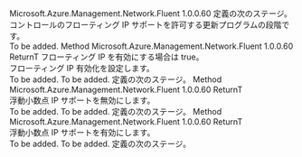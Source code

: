<Type Name="IWithFloatingIP&lt;ReturnT&gt;" FullName="Microsoft.Azure.Management.Network.Fluent.HasFloatingIP.Update.IWithFloatingIP&lt;ReturnT&gt;">
  <TypeSignature Language="C#" Value="public interface IWithFloatingIP&lt;ReturnT&gt;" />
  <TypeSignature Language="ILAsm" Value=".class public interface auto ansi abstract IWithFloatingIP`1&lt;ReturnT&gt;" />
  <TypeSignature Language="DocId" Value="T:Microsoft.Azure.Management.Network.Fluent.HasFloatingIP.Update.IWithFloatingIP`1" />
  <TypeSignature Language="VB.NET" Value="Public Interface IWithFloatingIP(Of ReturnT)" />
  <TypeSignature Language="F#" Value="type IWithFloatingIP&lt;'ReturnT&gt; = interface" />
  <AssemblyInfo>
    <AssemblyName>Microsoft.Azure.Management.Network.Fluent</AssemblyName>
    <AssemblyVersion>1.0.0.60</AssemblyVersion>
  </AssemblyInfo>
  <TypeParameters>
    <TypeParameter Name="ReturnT" />
  </TypeParameters>
  <Interfaces />
  <Docs>
    <typeparam name="ReturnT">定義の次のステージ。</typeparam>
    <summary>
            コントロールのフローティング IP サポートを許可する更新プログラムの段階です。
            </summary>
    <remarks>To be added.</remarks>
  </Docs>
  <Members>
    <Member MemberName="WithFloatingIP">
      <MemberSignature Language="C#" Value="public ReturnT WithFloatingIP (bool enabled);" />
      <MemberSignature Language="ILAsm" Value=".method public hidebysig newslot virtual instance !ReturnT WithFloatingIP(bool enabled) cil managed" />
      <MemberSignature Language="DocId" Value="M:Microsoft.Azure.Management.Network.Fluent.HasFloatingIP.Update.IWithFloatingIP`1.WithFloatingIP(System.Boolean)" />
      <MemberSignature Language="VB.NET" Value="Public Function WithFloatingIP (enabled As Boolean) As ReturnT" />
      <MemberSignature Language="F#" Value="abstract member WithFloatingIP : bool -&gt; 'ReturnT" Usage="iWithFloatingIP.WithFloatingIP enabled" />
      <MemberType>Method</MemberType>
      <AssemblyInfo>
        <AssemblyName>Microsoft.Azure.Management.Network.Fluent</AssemblyName>
        <AssemblyVersion>1.0.0.60</AssemblyVersion>
      </AssemblyInfo>
      <ReturnValue>
        <ReturnType>ReturnT</ReturnType>
      </ReturnValue>
      <Parameters>
        <Parameter Name="enabled" Type="System.Boolean" />
      </Parameters>
      <Docs>
        <param name="enabled">フローティング IP を有効にする場合は true。</param>
        <summary>
            フローティング IP 有効化を設定します。
            </summary>
        <returns>To be added.</returns>
        <remarks>To be added.</remarks>
        <return>定義の次のステージ。</return>
      </Docs>
    </Member>
    <Member MemberName="WithFloatingIPDisabled">
      <MemberSignature Language="C#" Value="public ReturnT WithFloatingIPDisabled ();" />
      <MemberSignature Language="ILAsm" Value=".method public hidebysig newslot virtual instance !ReturnT WithFloatingIPDisabled() cil managed" />
      <MemberSignature Language="DocId" Value="M:Microsoft.Azure.Management.Network.Fluent.HasFloatingIP.Update.IWithFloatingIP`1.WithFloatingIPDisabled" />
      <MemberSignature Language="VB.NET" Value="Public Function WithFloatingIPDisabled () As ReturnT" />
      <MemberSignature Language="F#" Value="abstract member WithFloatingIPDisabled : unit -&gt; 'ReturnT" Usage="iWithFloatingIP.WithFloatingIPDisabled " />
      <MemberType>Method</MemberType>
      <AssemblyInfo>
        <AssemblyName>Microsoft.Azure.Management.Network.Fluent</AssemblyName>
        <AssemblyVersion>1.0.0.60</AssemblyVersion>
      </AssemblyInfo>
      <ReturnValue>
        <ReturnType>ReturnT</ReturnType>
      </ReturnValue>
      <Parameters />
      <Docs>
        <summary>
            浮動小数点 IP サポートを無効にします。
            </summary>
        <returns>To be added.</returns>
        <remarks>To be added.</remarks>
        <return>定義の次のステージ。</return>
      </Docs>
    </Member>
    <Member MemberName="WithFloatingIPEnabled">
      <MemberSignature Language="C#" Value="public ReturnT WithFloatingIPEnabled ();" />
      <MemberSignature Language="ILAsm" Value=".method public hidebysig newslot virtual instance !ReturnT WithFloatingIPEnabled() cil managed" />
      <MemberSignature Language="DocId" Value="M:Microsoft.Azure.Management.Network.Fluent.HasFloatingIP.Update.IWithFloatingIP`1.WithFloatingIPEnabled" />
      <MemberSignature Language="VB.NET" Value="Public Function WithFloatingIPEnabled () As ReturnT" />
      <MemberSignature Language="F#" Value="abstract member WithFloatingIPEnabled : unit -&gt; 'ReturnT" Usage="iWithFloatingIP.WithFloatingIPEnabled " />
      <MemberType>Method</MemberType>
      <AssemblyInfo>
        <AssemblyName>Microsoft.Azure.Management.Network.Fluent</AssemblyName>
        <AssemblyVersion>1.0.0.60</AssemblyVersion>
      </AssemblyInfo>
      <ReturnValue>
        <ReturnType>ReturnT</ReturnType>
      </ReturnValue>
      <Parameters />
      <Docs>
        <summary>
            浮動小数点 IP サポートを有効にします。
            </summary>
        <returns>To be added.</returns>
        <remarks>To be added.</remarks>
        <return>定義の次のステージ。</return>
      </Docs>
    </Member>
  </Members>
</Type>